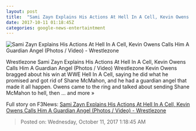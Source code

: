```yaml
---
layout: post
title:  "Sami Zayn Explains His Actions At Hell In A Cell, Kevin Owens Calls Him A Guardian Angel (Photos / Video) - Wrestlezone"
date: 2017-10-11 01:18:45Z
categories: google-news-entertaintment
---
```


![Sami Zayn Explains His Actions At Hell In A Cell, Kevin Owens Calls Him A Guardian Angel (Photos / Video) - Wrestlezone](http://cdn3-www.wrestlezone.com/assets/uploads/2017/04/sami-zayn-2.jpg)

Wrestlezone Sami Zayn Explains His Actions At Hell In A Cell, Kevin Owens Calls Him A Guardian Angel (Photos / Video) Wrestlezone Kevin Owens bragged about his win at WWE Hell In A Cell, saying he did what he promised and got rid of Shane McMahon, and he had a guardian angel that made it all happen. Owens came to the ring and talked about sending Shane McMahon to hell, then ... and more »


Full story on F3News: [Sami Zayn Explains His Actions At Hell In A Cell, Kevin Owens Calls Him A Guardian Angel (Photos / Video) - Wrestlezone](http://www.f3nws.com/n/bMzvZG)

> Posted on: Wednesday, October 11, 2017 1:18:45 AM
